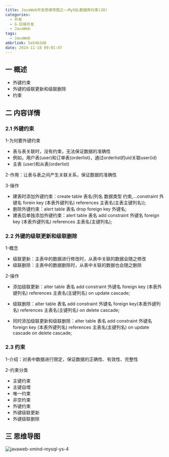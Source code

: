 ```yaml
---
title: JavaWeb开发思维导图之——MySQL数据库约束(20)
categories:
  - 开发
  - G-后端开发
  - JavaWeb
tags:
  - JavaWeb
abbrlink: 5a54b3d8
date: 2024-11-18 09:01:47
---
```

## 一 概述

* 外键约束
* 外键的级联更新和级联删除
* 约束

<!--more-->

## 二 内容详情

### 2.1  外键约束

1-为何要外键约束

* 表与表关联时，没有约束，无法保证数据的准确性
* 例如，用户表(user)和订单表(orderlist)，通过orderlist的uid关联user(id)
* 主表 (user)和从表(orderlist)

2-作用：让表与表之间产生关联关系，保证数据的准确性

3-操作

* 建表时添加外键约束：create table 表名(列名 数据类型 约束,...constraint 外键名 forein key (本表外键列名) references 主表名(主表主键列名));
* 删除外键约束：alert table 表名 drop foreign key 外键名;
* 建表后单独添加外键约束：alert table 表名 add constraint 外键名 foreign key (本表外键列名) references 主表名(主键列名);

### 2.2 外键的级联更新和级联删除

1-概念

* 级联更新：主表中的数据进行修改时，从表中关联的数据会随之修改
* 级联删除：主表中的数据删除时，从表中关联的数据也会随之删除

2-操作

* 添加级联更新：alter table 表名 add constraint 外键名 foreign key (本表外键列名) references 主表名(主键列名) on update cascade;

* 级联删除：alter table 表名 add constraint 外键名 foreign key(本表外键列名) references 主表名(主键列名) on delete cascade;
* 同时添加级联更新和级联删除：alter table 表名 add constraint 外键名 foreign key (本表外键列名) references 主表名(主键列名) on update cascade on delete cascade;

### 2.3 约束

1-介绍：对表中数据进行限定，保证数据的正确性、有效性、完整性

2-约束分类

* 主键约束
* 主键自增
* 唯一约束
* 非空约束
* 外键约束
* 外键级联更新
* 外键级联删除

## 三 思维导图

![javaweb-xmind-mysql-ys-4][1]



[1]:https://cdn.jsdelivr.net/gh/PGzxc/CDN/blog-java/javaweb-xmind-mysql-ys-4.png